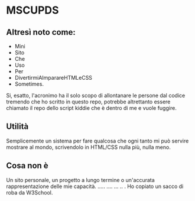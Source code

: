 # MSCUPDS
## Altresì noto come:
- Mini
- Sito
- Che
- Uso
- Per
- DivertirmiAImparareHTMLeCSS
- Sometimes.

Si, esatto, l'acronimo ha il solo scopo di allontanare le persone dal codice tremendo che ho scritto in questo repo, potrebbe altrettanto essere chiamato il repo dello script kiddie che è dentro di me e vuole fuggire.

## Utilità
Semplicemente un sistema per fare qualcosa che ogni tanto mi può servire mostrare al mondo, scrivendolo in HTML/CSS nulla più, nulla meno.

## Cosa non è
Un sito personale, un progetto a lungo termine o un'accurata rappresentazione delle mie capacità.
.....
....
...
..
.
Ho copiato un sacco di roba da W3School.

